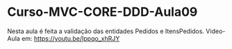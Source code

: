 # Curso-MVC-CORE-DDD-Aula09
Nesta aula é feita a validação das entidades Pedidos e ItensPedidos. Video-Aula em: https://youtu.be/Ippqo_xhRJY
